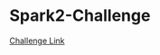 # Spark2-Challenge

[Challenge Link](https://github.com/bdu-xpand-it/BDU-Recruitment-Challenges/wiki/Spark-2-Recruitment-Challenge)


